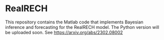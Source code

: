 # RealRECH
This repository contains the Matlab code that implements Bayesian inference and forecasting for the RealRECH model.
The Python version will be uploaded soon.
See https://arxiv.org/abs/2302.08002

